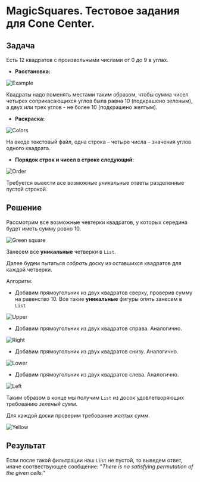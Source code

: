 # MagicSquares. Тестовое задания для Cone Center.

Задача
---
Есть 12 квадратов с произвольными числами от 0 до 9 в углах.
* **Расстановка:**

![Example](https://github.com/maxim092001/MagicSquares/blob/master/src/main/resources/images/example.png)

Квадраты надо поменять местами таким образом, чтобы сумма чисел четырех соприкасающихся углов была равна 10 (подкрашено зеленым), а двух или трех углов - не более 10 (подкрашено желтым).

* **Раскраска:**

![Colors](https://github.com/maxim092001/MagicSquares/blob/master/src/main/resources/images/colors.png)

На входе текстовый файл, одна строка – четыре числа – значения углов одного квадрата. 

* **Порядок строк и чисел в строке следующий:**

![Order](https://github.com/maxim092001/MagicSquares/blob/master/src/main/resources/images/order.png)

Требуется вывести все возможные уникальные ответы разделенные пустой строкой.

Решение
---

Рассмотрим все возможные чевтерки квадратов, у которых середина будет иметь сумму ровно 10. 

![Green square](https://github.com/maxim092001/MagicSquares/blob/master/src/main/resources/images/green_square.png)

Занесем все **уникальные** четверки в ```List```.

Далее будем пытаться *собрать* доску из оставшихся квадратов для каждой четверки.

Алгоритм:
* Добавим прямоугольник из двух квадратов сверху, проверив сумму на равенство 10. Все такие **уникальные** фигуры опять занесем в ```List```

![Upper](https://github.com/maxim092001/MagicSquares/blob/master/src/main/resources/images/upper.png)

* Добавим прямоугольник из двух квадратов справа. Аналогично.

![Right](https://github.com/maxim092001/MagicSquares/blob/master/src/main/resources/images/right.png)

* Добавим прямоугольник из двух квадратов снизу. Аналогично.

![Lower](https://github.com/maxim092001/MagicSquares/blob/master/src/main/resources/images/lower.png)

* Добавим прямоугольник из двух квадратов слева. Аналогично.

![Left](https://github.com/maxim092001/MagicSquares/blob/master/src/main/resources/images/left.png)

Таким образом в конце мы получим ```List``` из досок удовлетворяющих требованию *зеленый сумм*. 

Для каждой доски проверим требование *желтых сумм*.

![Yellow](https://github.com/maxim092001/MagicSquares/blob/master/src/main/resources/images/yellow.png)

Результат
---

Если после такой фильтрации наш ```List``` не пустой, то выведем ответ, иначе соотвествующее сообщение: "*There is no satisfying permutation of the given cells.*"
